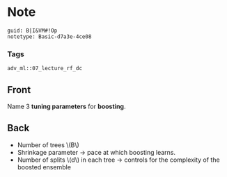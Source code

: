 # Note
```
guid: B|I&VM#!Op
notetype: Basic-d7a3e-4ce08
```

### Tags
```
adv_ml::07_lecture_rf_dc
```

## Front
Name 3 <b>tuning parameters</b> for <b>boosting</b>.

## Back
<div>
  <div>
    <ul>
      <li>Number of trees \(B\)
      <li>Shrinkage parameter → pace at which boosting learns.
      <li>Number of splits \(d\) in each tree → controls for the
      complexity of the boosted ensemble
    </ul>
  </div>
</div>
